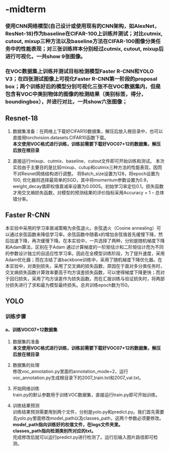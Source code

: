 # -midterm
### 使用CNN网络模型(自己设计或使用现有的CNN架构，如AlexNet，ResNet-18)作为baseline在CIFAR-100上训练并测试；对比cutmix, cutout, mixup三种方法以及baseline方法在CIFAR-100图像分类任务中的性能表现；对三张训练样本分别经过cutmix, cutout, mixup后进行可视化，一共show 9张图像。
### 在VOC数据集上训练并测试目标检测模型Faster R-CNN和YOLO V3；在四张测试图像上可视化Faster R-CNN第一阶段的proposal box；两个训练好后的模型分别可视化三张不在VOC数据集内，但是包含有VOC中类别物体的图像的检测结果（类别标签，得分，boundingbox），并进行对比，一共show六张图像；

## Resnet-18
1. 数据集准备：在网络上下载好CIFAR10数据集，解压后放入根目录中，也可以直接用torchvision.datasets.CIFAR10函数下载。    
**本文使用VOC格式进行训练，训练前需要下载好VOC07+12的数据集，解压后放在根目录**  

2. 直接运行mixup、cutmix、baseline、cutout文件即可开始训练和测试。
本次实验由于主要目的是比较mixup、cutup和cutmix三种方法的性能表现，因而不对Resnet网络结构进行调整。
将Batch_size设置为128，将epoch设置为100,
优化器则选择最简单的SGD，其中将momentum参数设置为0.9，weight_decay值即权值衰减率设置为0.0005。初始学习率定位0.1。损失函数才用交叉熵损失函数，对模型的预测结果的评价指标采用Accuracy = 1 – 总体错分率。

## Faster R-CNN
本实验中采用的学习率衰减策略为余弦退火。余弦退火（Cosine annealing）可以通过余弦函数来降低学习率。余弦函数中随着x的增加余弦值首先缓慢下降，然后加速下降，再次缓慢下降。在本实验中，一共选择了两种，分别是随机梯度下降和Adam算法，区别在于Adam 通过计算梯度的一阶矩估计和二阶矩估计而为不同的参数设计独立的自适应性学习率。因此在全模型训练阶段，为了提升速度，采用Adam优化器；而在冻结了诶backbone训练中，采用了随机梯度下降优化器。在本实验中，对类别损失，采用了交叉熵的损失函数，原因在于面对多分类任务时，交叉熵损失函数计算效率要高于均方误差损失函数，可以使得梯度下降更快；而对于回归损失，采用了均方误差作为损失函数。而在汇报训练与验证损失时，将两部分损失进行了求和最为模型最终损失。总共训练epoch数为150。

## YOLO
### 训练步骤
#### a、训练VOC07+12数据集
1. 数据集的准备   
**本文使用VOC格式进行训练，训练前需要下载好VOC07+12的数据集，解压后放在根目录**  

2. 数据集的处理   
修改voc_annotation.py里面的annotation_mode=2，运行voc_annotation.py生成根目录下的2007_train.txt和2007_val.txt。   

3. 开始网络训练   
train.py的默认参数用于训练VOC数据集，直接运行train.py即可开始训练。   

4. 训练结果预测   
训练结果预测需要用到两个文件，分别是yolo.py和predict.py。我们首先需要去yolo.py里面修改model_path以及classes_path，这两个参数必须要修改。   
**model_path指向训练好的权值文件，在logs文件夹里。   
classes_path指向检测类别所对应的txt。**   
完成修改后就可以运行predict.py进行检测了。运行后输入图片路径即可检测。
